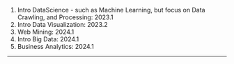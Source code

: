 1. Intro DataScience - such as Machine Learning, but focus on Data Crawling, and Processing: 2023.1
2. Intro Data Visualization: 2023.2
3. Web Mining: 2024.1
4. Intro Big Data: 2024.1
5. Business Analytics: 2024.1
---------------






